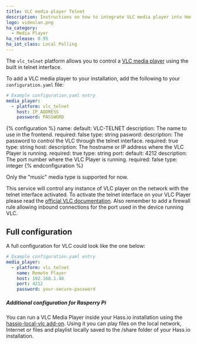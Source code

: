```yaml
---
title: VLC media player Telnet
description: Instructions on how to integrate VLC media player into Home Assistant using the telnet interface.
logo: videolan.png
ha_category:
  - Media Player
ha_release: 0.95
ha_iot_class: Local Polling
---
```


The `vlc_telnet` platform allows you to control a [VLC media player](https://www.videolan.org/vlc/index.html) using the built in telnet interface.

To add a VLC media player to your installation, add the following to your `configuration.yaml` file:

```yaml
# Example configuration.yaml entry
media_player:
  - platform: vlc_telnet
    host: IP_ADDRESS
    password: PASSWORD
```

{% configuration %}
name:
  default: VLC-TELNET
  description: The name to use in the frontend.
  required: false
  type: string
pasword:
  description: The password to control the VLC through the telnet interface.
  required: true
  type: string
host:
  description: The hostname or IP address where the VLC Player is running.
  required: true
  type: string
port:
  default: 4212
  description: The port number where the VLC Player is running.
  required: false
  type: integer
{% endconfiguration %}

Only the "music" media type is supported for now.

This service will control any instance of VLC player on the network with the telnet interface activated. 
To activate the telnet interface on your VLC Player please read the [official VLC documentation](https://wiki.videolan.org/Documentation:Modules/telnet/). Also remember to add a firewall rule allowing inbound connections for the port used in the device running VLC.

## Full configuration

A full configuration for VLC could look like the one below:

```yaml
# Example configuration.yaml entry
media_player:
  - platform: vlc_telnet
    name: Remote Player
    host: 192.168.1.48
    port: 4212
    password: your-secure-password
```

##### Additional configuration for Rasperry Pi

You can run a VLC Media Player inside your Hass.io installation using the [hassio-local-vlc add-on](https://github.com/rodripf/hassio-local-vlc). Using it you can play files on the local network, Internet or files and playlist locally saved to the /share folder of your Hass.io installation.
